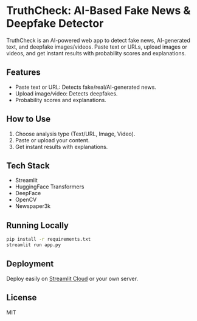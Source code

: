 # TruthCheck: AI-Based Fake News & Deepfake Detector

TruthCheck is an AI-powered web app to detect fake news, AI-generated text, and deepfake images/videos. Paste text or URLs, upload images or videos, and get instant results with probability scores and explanations.

## Features
- Paste text or URL: Detects fake/real/AI-generated news.
- Upload image/video: Detects deepfakes.
- Probability scores and explanations.

## How to Use
1. Choose analysis type (Text/URL, Image, Video).
2. Paste or upload your content.
3. Get instant results with explanations.

## Tech Stack
- Streamlit
- HuggingFace Transformers
- DeepFace
- OpenCV
- Newspaper3k

## Running Locally
```bash
pip install -r requirements.txt
streamlit run app.py
```

## Deployment
Deploy easily on [Streamlit Cloud](https://streamlit.io/cloud) or your own server.

## License
MIT
